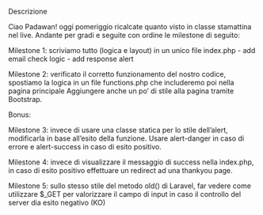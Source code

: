 Descrizione

Ciao Padawan! oggi pomeriggio ricalcate quanto visto in classe stamattina nel live.
Andante per gradi  e seguite con ordine le milestone di seguito:

Milestone 1: scriviamo tutto (logica e layout) in un unico file index.php
    - add email check logic
    - add response alert

Milestone 2: verificato il corretto funzionamento del nostro codice, spostiamo la logica in un file functions.php che includeremo poi nella pagina principale
Aggiungere anche un po’ di stile alla pagina tramite Bootstrap.

Bonus:

Milestone 3: invece di usare una classe statica per lo stile dell’alert, modificarla in base all’esito della funzione. Usare alert-danger in caso di errore e alert-success in caso di esito positivo.

Milestone 4: invece di visualizzare il messaggio di success nella index.php, in caso di esito positivo effettuare un redirect ad una thankyou page.

Milestone 5: sullo stesso stile del metodo old() di Laravel, far vedere come utilizzare $_GET per valorizzare il campo di input in caso il controllo del server dia esito negativo (KO)